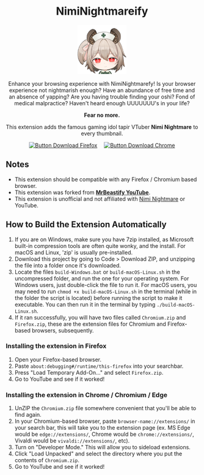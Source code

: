 <div align = center>

# NimiNightmareify

![Nimi Nightmare](https://github.com/Zeppelins-Forever/NimiNightmareify-Youtube/blob/main/icon.png?raw=true)

Enhance your browsing experience with NimiNightmarefy!
Is your browser experience not nightmarish enough?
Have an abundance of free time and an absence of yapping?
Are you having trouble finding your oshi?
Fond of medical malpractice?
Haven't heard enough UUUUUUU's in your life?

**Fear no more.**

This extension adds the famous gaming idol tapir VTuber
**Nimi Nightmare** to every thumbnail.

[![Button Download Firefox]][Download Firefox]  
[![Button Download Chrome]][Download Chrome]

</div>

## Notes

- This extension should be compatible with any Firefox / Chromium based browser.
- This extension was forked from **[MrBeastify YouTube](https://github.com/MagicJinn/MrBeastify-Youtube/tree/main)**.
- This extension is unofficial and not affiliated with [Nimi Nightmare](https://www.youtube.com/@niminightmare) or YouTube.

## How to Build the Extension Automatically

1. If you are on Windows, make sure you have 7zip installed, as Microsoft built-in compression tools are often quite wonky, and the install. For macOS and Linux, 'zip' is usually pre-installed.
2. Download this project by going to Code > Download ZIP, and unzipping the file into a folder once it's downloaded.
3. Locate the files `build-Windows.bat` or `build-macOS-Linux.sh` in the uncompressed folder, and run the one for your operating system. For Windows users, just double-click the file to run it. For macOS users, you may need to run `chmod +x build-macOS-Linux.sh` in the terminal (while in the folder the script is located) before running the script to make it executable. You can then run it in the terminal by typing `./build-macOS-Linux.sh`.
4. If it ran successfully, you will have two files called `Chromium.zip` and `Firefox.zip`, these are the extension files for Chromium and Firefox-based browsers, subsequently.

### Installing the extension in Firefox
1. Open your Firefox-based browser.
2. Paste `about:debugging#/runtime/this-firefox` into your searchbar.
3. Press "Load Temporary Add-On..." and select `Firefox.zip`.
4. Go to YouTube and see if it worked!

### Installing the extension in Chrome / Chromium / Edge
1. UnZIP the `Chromium.zip` file somewhere convenient that you'll be able to find again.
2. In your Chromium-based browser, paste `browser-name://extensions/` in your search bar, this will take you to the extension page (ex. MS Edge would be `edge://extensions/`, Chrome would be `chrome://extensions/`, Vivaldi would be `vivaldi://extensions/`, etc).
3. Turn on "Developer Mode." This will allow you to sideload extensions.
4. Click "Load Unpacked" and select the directory where you put the contents of `Chromium.zip`.
5. Go to YouTube and see if it worked!

<!----------------------------------------------------------------------------->

[Button Download Firefox]: https://img.shields.io/badge/Firefox-FF7139?style=for-the-badge&logoColor=white&logo=Firefox
[Button Download Chrome]: https://img.shields.io/badge/Chrome-4285F4?style=for-the-badge&logoColor=white&logo=GoogleChrome


[Download Firefox]: https://addons.mozilla.org/en-US/firefox/addon/youtube-niminightmareify/
[Download Chrome]: https://chromewebstore.google.com/detail/youtube-niminightmareify/bbahnmbbdlijjcpoabmlolamkbeifjgj
